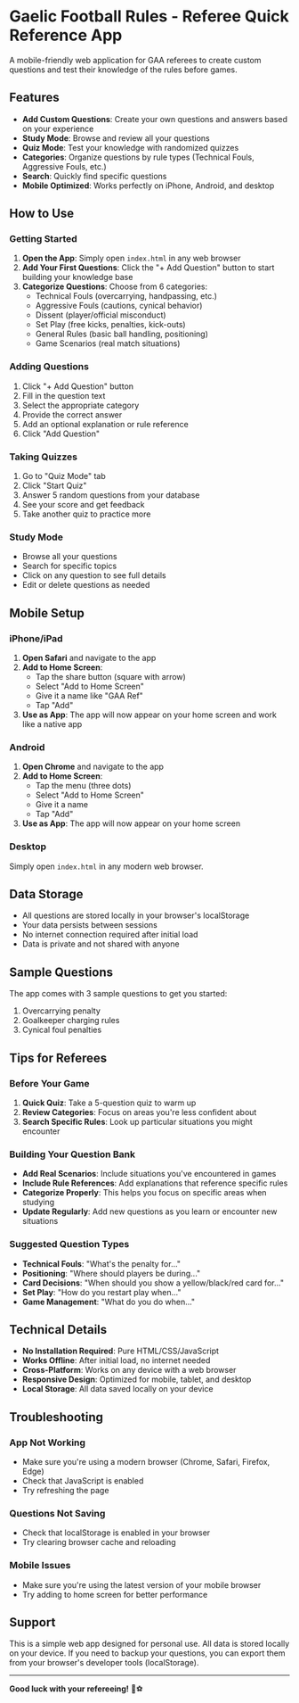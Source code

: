 # Gaelic Football Rules - Referee Quick Reference App

A mobile-friendly web application for GAA referees to create custom questions and test their knowledge of the rules before games.

## Features

- **Add Custom Questions**: Create your own questions and answers based on your experience
- **Study Mode**: Browse and review all your questions
- **Quiz Mode**: Test your knowledge with randomized quizzes
- **Categories**: Organize questions by rule types (Technical Fouls, Aggressive Fouls, etc.)
- **Search**: Quickly find specific questions
- **Mobile Optimized**: Works perfectly on iPhone, Android, and desktop

## How to Use

### Getting Started

1. **Open the App**: Simply open `index.html` in any web browser
2. **Add Your First Questions**: Click the "+ Add Question" button to start building your knowledge base
3. **Categorize Questions**: Choose from 6 categories:
   - Technical Fouls (overcarrying, handpassing, etc.)
   - Aggressive Fouls (cautions, cynical behavior)
   - Dissent (player/official misconduct)
   - Set Play (free kicks, penalties, kick-outs)
   - General Rules (basic ball handling, positioning)
   - Game Scenarios (real match situations)

### Adding Questions

1. Click "+ Add Question" button
2. Fill in the question text
3. Select the appropriate category
4. Provide the correct answer
5. Add an optional explanation or rule reference
6. Click "Add Question"

### Taking Quizzes

1. Go to "Quiz Mode" tab
2. Click "Start Quiz"
3. Answer 5 random questions from your database
4. See your score and get feedback
5. Take another quiz to practice more

### Study Mode

- Browse all your questions
- Search for specific topics
- Click on any question to see full details
- Edit or delete questions as needed

## Mobile Setup

### iPhone/iPad

1. **Open Safari** and navigate to the app
2. **Add to Home Screen**:
   - Tap the share button (square with arrow)
   - Select "Add to Home Screen"
   - Give it a name like "GAA Ref"
   - Tap "Add"
3. **Use as App**: The app will now appear on your home screen and work like a native app

### Android

1. **Open Chrome** and navigate to the app
2. **Add to Home Screen**:
   - Tap the menu (three dots)
   - Select "Add to Home Screen"
   - Give it a name
   - Tap "Add"
3. **Use as App**: The app will now appear on your home screen

### Desktop

Simply open `index.html` in any modern web browser.

## Data Storage

- All questions are stored locally in your browser's localStorage
- Your data persists between sessions
- No internet connection required after initial load
- Data is private and not shared with anyone

## Sample Questions

The app comes with 3 sample questions to get you started:
1. Overcarrying penalty
2. Goalkeeper charging rules
3. Cynical foul penalties

## Tips for Referees

### Before Your Game
1. **Quick Quiz**: Take a 5-question quiz to warm up
2. **Review Categories**: Focus on areas you're less confident about
3. **Search Specific Rules**: Look up particular situations you might encounter

### Building Your Question Bank
- **Add Real Scenarios**: Include situations you've encountered in games
- **Include Rule References**: Add explanations that reference specific rules
- **Categorize Properly**: This helps you focus on specific areas when studying
- **Update Regularly**: Add new questions as you learn or encounter new situations

### Suggested Question Types
- **Technical Fouls**: "What's the penalty for..."
- **Positioning**: "Where should players be during..."
- **Card Decisions**: "When should you show a yellow/black/red card for..."
- **Set Play**: "How do you restart play when..."
- **Game Management**: "What do you do when..."

## Technical Details

- **No Installation Required**: Pure HTML/CSS/JavaScript
- **Works Offline**: After initial load, no internet needed
- **Cross-Platform**: Works on any device with a web browser
- **Responsive Design**: Optimized for mobile, tablet, and desktop
- **Local Storage**: All data saved locally on your device

## Troubleshooting

### App Not Working
- Make sure you're using a modern browser (Chrome, Safari, Firefox, Edge)
- Check that JavaScript is enabled
- Try refreshing the page

### Questions Not Saving
- Check that localStorage is enabled in your browser
- Try clearing browser cache and reloading

### Mobile Issues
- Make sure you're using the latest version of your mobile browser
- Try adding to home screen for better performance

## Support

This is a simple web app designed for personal use. All data is stored locally on your device. If you need to backup your questions, you can export them from your browser's developer tools (localStorage).

---

**Good luck with your refereeing!** 🏐⚽ 